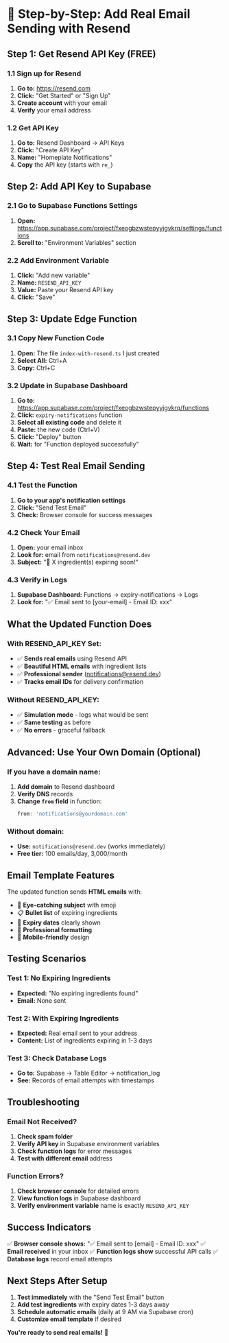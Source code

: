 # 🚀 Step-by-Step: Add Real Email Sending with Resend

## Step 1: Get Resend API Key (FREE)

### 1.1 Sign up for Resend
1. **Go to:** https://resend.com
2. **Click:** "Get Started" or "Sign Up"
3. **Create account** with your email
4. **Verify** your email address

### 1.2 Get API Key
1. **Go to:** Resend Dashboard → API Keys
2. **Click:** "Create API Key"
3. **Name:** "Homeplate Notifications"
4. **Copy** the API key (starts with `re_`)

## Step 2: Add API Key to Supabase

### 2.1 Go to Supabase Functions Settings
1. **Open:** https://app.supabase.com/project/fxeogbzwstepyyjgvkrq/settings/functions
2. **Scroll to:** "Environment Variables" section

### 2.2 Add Environment Variable
1. **Click:** "Add new variable"
2. **Name:** `RESEND_API_KEY`
3. **Value:** Paste your Resend API key
4. **Click:** "Save"

## Step 3: Update Edge Function

### 3.1 Copy New Function Code
1. **Open:** The file `index-with-resend.ts` I just created
2. **Select All:** Ctrl+A
3. **Copy:** Ctrl+C

### 3.2 Update in Supabase Dashboard
1. **Go to:** https://app.supabase.com/project/fxeogbzwstepyyjgvkrq/functions
2. **Click:** `expiry-notifications` function
3. **Select all existing code** and delete it
4. **Paste:** the new code (Ctrl+V)
5. **Click:** "Deploy" button
6. **Wait:** for "Function deployed successfully"

## Step 4: Test Real Email Sending

### 4.1 Test the Function
1. **Go to your app's notification settings**
2. **Click:** "Send Test Email"
3. **Check:** Browser console for success messages

### 4.2 Check Your Email
1. **Open:** your email inbox
2. **Look for:** email from `notifications@resend.dev`
3. **Subject:** "🚨 X ingredient(s) expiring soon!"

### 4.3 Verify in Logs
1. **Supabase Dashboard:** Functions → expiry-notifications → Logs
2. **Look for:** "✅ Email sent to [your-email] - Email ID: xxx"

## What the Updated Function Does

### With RESEND_API_KEY Set:
- ✅ **Sends real emails** using Resend API
- ✅ **Beautiful HTML emails** with ingredient lists
- ✅ **Professional sender** (notifications@resend.dev)
- ✅ **Tracks email IDs** for delivery confirmation

### Without RESEND_API_KEY:
- ✅ **Simulation mode** - logs what would be sent
- ✅ **Same testing** as before
- ✅ **No errors** - graceful fallback

## Advanced: Use Your Own Domain (Optional)

### If you have a domain name:
1. **Add domain** to Resend dashboard
2. **Verify DNS** records
3. **Change `from` field** in function:
   ```typescript
   from: 'notifications@yourdomain.com'
   ```

### Without domain:
- **Use:** `notifications@resend.dev` (works immediately)
- **Free tier:** 100 emails/day, 3,000/month

## Email Template Features

The updated function sends **HTML emails** with:
- 🚨 **Eye-catching subject** with emoji
- 📋 **Bullet list** of expiring ingredients
- 📅 **Expiry dates** clearly shown
- 💎 **Professional formatting**
- 📱 **Mobile-friendly** design

## Testing Scenarios

### Test 1: No Expiring Ingredients
- **Expected:** "No expiring ingredients found"
- **Email:** None sent

### Test 2: With Expiring Ingredients
- **Expected:** Real email sent to your address
- **Content:** List of ingredients expiring in 1-3 days

### Test 3: Check Database Logs
- **Go to:** Supabase → Table Editor → notification_log
- **See:** Records of email attempts with timestamps

## Troubleshooting

### Email Not Received?
1. **Check spam folder**
2. **Verify API key** in Supabase environment variables
3. **Check function logs** for error messages
4. **Test with different email** address

### Function Errors?
1. **Check browser console** for detailed errors
2. **View function logs** in Supabase dashboard
3. **Verify environment variable** name is exactly `RESEND_API_KEY`

## Success Indicators

✅ **Browser console shows:** "✅ Email sent to [email] - Email ID: xxx"
✅ **Email received** in your inbox
✅ **Function logs show** successful API calls
✅ **Database logs** record email attempts

## Next Steps After Setup

1. **Test immediately** with the "Send Test Email" button
2. **Add test ingredients** with expiry dates 1-3 days away
3. **Schedule automatic emails** (daily at 9 AM via Supabase cron)
4. **Customize email template** if desired

**You're ready to send real emails!** 🎉
